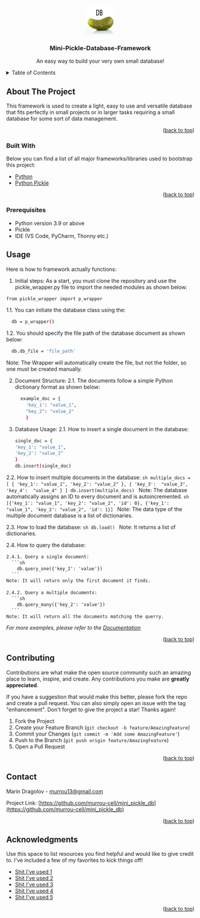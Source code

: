 <div id="top"></div>

<!-- PROJECT LOGO -->
<br />
<div align="center">
  <a href="https://github.com/othneildrew/Best-README-Template">
    <img src="images/logo.png" alt="Logo" width="80" height="80">
  </a>

  <h3 align="center">Mini-Pickle-Database-Framework</h3>

  <p align="center">
    An easy way to build your very own small database!
    <br />
    <!--
    <a href="https://github.com/othneildrew/Best-README-Template"><strong>Explore the docs »</strong></a>
    <br />
    <br />
    <a href="https://github.com/othneildrew/Best-README-Template">View Demo</a>
    ·
    <a href="https://github.com/othneildrew/Best-README-Template/issues">Report Bug</a>
    ·
    <a href="https://github.com/othneildrew/Best-README-Template/issues">Request Feature</a>
    -->
  </p>
</div>



<!-- TABLE OF CONTENTS -->
<details>
  <summary>Table of Contents</summary>
  <ol>
    <li>
      <a href="#about-the-project">About The Project</a>
      <ul>
        <li><a href="#built-with">Built With</a></li>
        <li><a href="#prerequisites">Prerequisites</a></li>
        <!--
        <li><a href="#installation">Installation</a></li>
        -->
      </ul>
    </li>
    <li><a href="#usage">Usage</a></li>
    <!--
    <li><a href="#roadmap">Roadmap</a></li>
    -->
    <li><a href="#contributing">Contributing</a></li>
    <!--
    <li><a href="#license">License</a></li>
    -->
    <li><a href="#contact">Contact</a></li>
    <li><a href="#acknowledgments">Acknowledgments</a></li>
  </ol>
</details>



<!-- ABOUT THE PROJECT -->
## About The Project

This framework is used to create a light, easy to use and versatile database that fits perfectly in small projects or in larger tasks requiring a small database for some sort of data management.

<p align="right">(<a href="#top">back to top</a>)</p>



### Built With

Below you can find a list of all major frameworks/libraries used to bootstrap this project:

* [Python](https://www.python.org/)
* [Python Pickle](https://docs.python.org/3/library/pickle.html)

<p align="right">(<a href="#top">back to top</a>)</p>



<!-- GETTING STARTED -->

### Prerequisites

* Python version 3.9 or above
* Pickle
* IDE (VS Code, PyCharm, Thonny etc.)


<!-- 
Here we will input instructions on the installation of external modules:
* npm
  ```sh
  pip install pickle
  ```
-->

<!-- 

### Installation - Use this shit below if an installation of something is even nesessary: 

_Below is an example of how you can instruct your audience on installing and setting up your app. This template doesn't rely on any external dependencies or services._

<!--
1. Get a free API Key at [https://example.com](https://example.com)
2. Clone the repo
   ```sh
   git clone https://github.com/your_username_/Project-Name.git
   ```
3. Install NPM packages
   ```sh
   npm install
   ```
4. Enter your API in `config.js`
   ```js
   const API_KEY = 'ENTER YOUR API';
   ```

<p align="right">(<a href="#top">back to top</a>)</p>
-->



<!-- USAGE EXAMPLES -->
## Usage

Here is how to framework actually functions: 

1. Initial steps:
As a start, you must clone the repository and use the pickle_wrapper.py file to import the needed modules as shown below: 
  ```sh
  from pickle_wrapper import p_wrapper
  ```
  1.1. You can initiate the database class using the: 
  ```sh
    db = p_wrapper()
  ```
  1.2. You should specify the file path of the database document as shown below: 
  ```sh
    db.db_file = 'file_path'
  ```
  Note: The Wrapper will automatically create the file, but not the folder, so one must be created manually. 



2. Document Structure: 
  2.1. The documents follow a simple Python dictionary format as shown below: 
      ```sh
        example_doc = {
          'key_1': "value_1",
          "key_2": "value_2"
          }
      ```


3. Database Usage:
  2.1. How to insert a single document in the database: 
      ```sh
      single_doc = {
    'key_1': "value_1",
    'key_2': "value_2"
    }
    db.insert(single_doc)
      ```
  2.2. How to insert multiple documents in the database: 
    ```sh
    multiple_docs = [
      {
          'key_1': "value_1",
          'key_2': "value_2"
      },
      {
          'key_3':  "value_3",
          'key_4':  "value_4"
      }
    ]
    db.insert(multiple_docs)
    ```
  Note: The database automatically assigns an ID to every document and is autoincremented.
    ```sh
      [{'key_1': "value_1", 'key_2': "value_2", 'id': 0}, {'key_1': "value_1", 'key_2': "value_2", 'id': 1}]
    ```
  Note: The data type of the multiple document database is a list of dictionaries.

  2.3. How to load the database: 
    ```sh
        db.load()
      ```
  Note: It returns a list of dictionaries. 

  2.4. How to query the database:

    2.4.1. Query a single document: 
      ```sh
        db.query_one({'key_2': 'value'})
      ```
    Note: It will return only the first document it finds. 

    2.4.2. Query a multiple documents:
      ```sh
        db.query_many({'key_2': 'value'})
      ```
    Note: It will return all the documents matching the querry.


_For more examples, please refer to the [Documentation](https://docs.python.org/3/library/pickle.html)_

<p align="right">(<a href="#top">back to top</a>)</p>



<!-- ROADMAP - Not sure if we need this shit for now: 

## Roadmap

- [x] Add Changelog
- [x] Add back to top links
- [ ] Add Additional Templates w/ Examples
- [ ] Add "components" document to easily copy & paste sections of the readme
- [ ] Multi-language Support
    - [ ] Chinese
    - [ ] Spanish

See the [open issues](https://github.com/othneildrew/Best-README-Template/issues) for a full list of proposed features (and known issues).

<p align="right">(<a href="#top">back to top</a>)</p>

-->

<!-- CONTRIBUTING -->
## Contributing

Contributions are what make the open source community such an amazing place to learn, inspire, and create. Any contributions you make are **greatly appreciated**.

If you have a suggestion that would make this better, please fork the repo and create a pull request. You can also simply open an issue with the tag "enhancement".
Don't forget to give the project a star! Thanks again!

1. Fork the Project
2. Create your Feature Branch (`git checkout -b feature/AmazingFeature`)
3. Commit your Changes (`git commit -m 'Add some AmazingFeature'`)
4. Push to the Branch (`git push origin feature/AmazingFeature`)
5. Open a Pull Request

<p align="right">(<a href="#top">back to top</a>)</p>



<!-- LICENSE
## License

Distributed under the MIT License. See `LICENSE.txt` for more information.

<p align="right">(<a href="#top">back to top</a>)</p>

-->


<!-- CONTACT -->
## Contact

Marin Dragolov - murrou13@gmail.com

Project Link: [https://github.com/murrou-cell/mini_pickle_db](https://github.com/murrou-cell/mini_pickle_db)

<p align="right">(<a href="#top">back to top</a>)</p>



<!-- ACKNOWLEDGMENTS -->
## Acknowledgments

Use this space to list resources you find helpful and would like to give credit to. I've included a few of my favorites to kick things off!

* [Shit I've used 1](link)
* [Shit I've used 2](link)
* [Shit I've used 3](link)
* [Shit I've used 4](link)
* [Shit I've used 5](link)

<p align="right">(<a href="#top">back to top</a>)</p>
